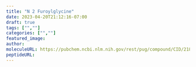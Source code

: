 ```yaml
---
title: "N 2 Furoylglycine"
date: 2023-04-20T21:12:16-07:00
draft: true
tags: ["",""]
categories: ["",""]
featured_image: 
author: 
moleculeURL: https://pubchem.ncbi.nlm.nih.gov/rest/pug/compound/CID/21863/record/SDF/?record_type=3d&response_type=display
peptideURL:
---
```

